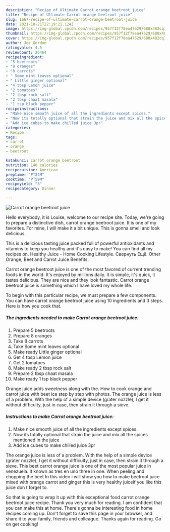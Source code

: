 ```yaml
---
description: "Recipe of Ultimate Carrot orange beetroot juice"
title: "Recipe of Ultimate Carrot orange beetroot juice"
slug: 1667-recipe-of-ultimate-carrot-orange-beetroot-juice
date: 2021-10-21T22:19:21.124Z
image: https://img-global.cpcdn.com/recipes/957f12f78ea47629/680x482cq70/carrot-orange-beetroot-juice-recipe-main-photo.jpg
thumbnail: https://img-global.cpcdn.com/recipes/957f12f78ea47629/680x482cq70/carrot-orange-beetroot-juice-recipe-main-photo.jpg
cover: https://img-global.cpcdn.com/recipes/957f12f78ea47629/680x482cq70/carrot-orange-beetroot-juice-recipe-main-photo.jpg
author: Joe Gordon
ratingvalue: 4.5
reviewcount: 26464
recipeingredient:
- "5 beetroots"
- "8 oranges"
- "8 carrots"
- " Some mint leaves optional"
- " Little ginger optional"
- "4 tbsp Lemon juice"
- "2 tomatoes"
- "2 tbsp rock salt"
- "2 tbsp chaat masala"
- "1 tsp black pepper"
recipeinstructions:
- "Make nice smooth juice of all the ingredients except spices."
- "Now its totally optional that strain the juice and mix all the spices mentioned in the juice"
- "Add ice cubes to make chilled juice 3pr"
categories:
- Recipe
tags:
- carrot
- orange
- beetroot

katakunci: carrot orange beetroot 
nutrition: 140 calories
recipecuisine: American
preptime: "PT24M"
cooktime: "PT59M"
recipeyield: "3"
recipecategory: Dinner

---
```



![Carrot orange beetroot juice](https://img-global.cpcdn.com/recipes/957f12f78ea47629/680x482cq70/carrot-orange-beetroot-juice-recipe-main-photo.jpg)

Hello everybody, it is Louise, welcome to our recipe site. Today, we're going to prepare a distinctive dish, carrot orange beetroot juice. It is one of my favorites. For mine, I will make it a bit unique. This is gonna smell and look delicious.

This is a delicious tasting juice packed full of powerful antioxidants and vitamins to keep you healthy and it&#39;s easy to make! You can find all my recipes on. Healthy Juice - Home Cooking Lifestyle. Свернуть Ещё. Other Orange, Beet and Carrot Juice Benefits.

Carrot orange beetroot juice is one of the most favored of current trending foods in the world. It's enjoyed by millions daily. It is simple, it's quick, it tastes delicious. They are nice and they look fantastic. Carrot orange beetroot juice is something which I have loved my whole life.


To begin with this particular recipe, we must prepare a few components. You can have carrot orange beetroot juice using 10 ingredients and 3 steps. Here is how you cook that.

<!--inarticleads1-->

##### The ingredients needed to make Carrot orange beetroot juice:

1. Prepare 5 beetroots
1. Prepare 8 oranges
1. Take 8 carrots
1. Take  Some mint leaves optional
1. Make ready  Little ginger optional
1. Get 4 tbsp Lemon juice
1. Get 2 tomatoes
1. Make ready 2 tbsp rock salt
1. Prepare 2 tbsp chaat masala
1. Make ready 1 tsp black pepper


Orange juice adds sweetness along with the. How to cook orange and carrot juice with beet ice step by step with photos. The orange juice is less of a problem. With the help of a simple device (grater nozzle), I get it without difficulty, just in case, then strain it through a sieve. 

<!--inarticleads2-->

##### Instructions to make Carrot orange beetroot juice:

1. Make nice smooth juice of all the ingredients except spices.
1. Now its totally optional that strain the juice and mix all the spices mentioned in the juice
1. Add ice cubes to make chilled juice 3pr


The orange juice is less of a problem. With the help of a simple device (grater nozzle), I get it without difficulty, just in case, then strain it through a sieve. This beet carrot orange juice is one of the most popular juice in venezuela. It known as tres en uno three in one. When peeling and chopping the beet In this video i will show you how to make beetroot juice mixed with orange carrot and ginger this is very healthy juiceif you like this juice don t forget to. 

So that is going to wrap it up with this exceptional food carrot orange beetroot juice recipe. Thank you very much for reading. I am confident that you can make this at home. There's gonna be interesting food in home recipes coming up. Don't forget to save this page in your browser, and share it to your family, friends and colleague. Thanks again for reading. Go on get cooking!
